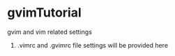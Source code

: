 # gvimTutorial
gvim and vim related settings
1)  .vimrc and .gvimrc file settings will be provided here

